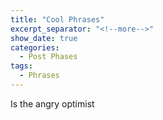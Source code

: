 ```yaml
---
title: "Cool Phrases"
excerpt_separator: "<!--more-->"
show_date: true
categories:
  - Post Phases
tags:
  - Phrases
---
```


Is the angry optimist
